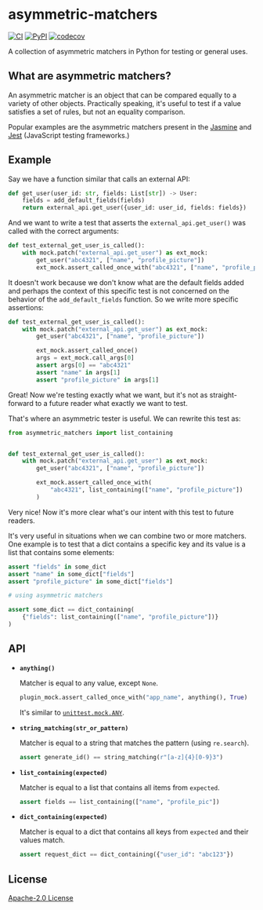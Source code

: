 # asymmetric-matchers

[![CI](https://github.com/duailibe/asymmetric-matchers/actions/workflows/ci.yaml/badge.svg)](https://github.com/duailibe/asymmetric-matchers/actions/workflows/ci.yaml)
[![PyPI](https://img.shields.io/pypi/v/asymmetric-matchers)](https://pypi.org/project/asymmetric-matchers)
[![codecov](https://codecov.io/gh/duailibe/asymmetric-matchers/branch/main/graph/badge.svg?token=imWUVBB86f)](https://codecov.io/gh/duailibe/asymmetric-matchers)


A collection of asymmetric matchers in Python for testing or general uses.

## What are asymmetric matchers?

An asymmetric matcher is an object that can be compared equally to a variety of other objects. Practically speaking, it's useful to test if a value satisfies a set of rules, but not an equality comparison.

Popular examples are the asymmetric matchers present in the [Jasmine](https://jasmine.github.io/) and [Jest](https://jestjs.io) (JavaScript testing frameworks.)

## Example

Say we have a function similar that calls an external API:

```python
def get_user(user_id: str, fields: List[str]) -> User:
    fields = add_default_fields(fields)
    return external_api.get_user({user_id: user_id, fields: fields})
```

And we want to write a test that asserts the `external_api.get_user()` was called with the correct arguments:

```python
def test_external_get_user_is_called():
    with mock.patch("external_api.get_user") as ext_mock:
        get_user("abc4321", ["name", "profile_picture"])
        ext_mock.assert_called_once_with("abc4321", ["name", "profile_picture"])
```

It doesn't work because we don't know what are the default fields added and perhaps the context of this specific test is not concerned on the behavior of the `add_default_fields` function. So we write more specific assertions:

```python
def test_external_get_user_is_called():
    with mock.patch("external_api.get_user") as ext_mock:
        get_user("abc4321", ["name", "profile_picture"])

        ext_mock.assert_called_once()
        args = ext_mock.call_args[0]
        assert args[0] == "abc4321"
        assert "name" in args[1]
        assert "profile_picture" in args[1]
```

Great! Now we're testing exactly what we want, but it's not as straight-forward to a future reader what exactly we want to test.

That's where an asymmetric tester is useful. We can rewrite this test as:

```python
from asymmetric_matchers import list_containing


def test_external_get_user_is_called():
    with mock.patch("external_api.get_user") as ext_mock:
        get_user("abc4321", ["name", "profile_picture"])

        ext_mock.assert_called_once_with(
            "abc4321", list_containing(["name", "profile_picture"])
        )
```

Very nice! Now it's more clear what's our intent with this test to future readers.

It's very useful in situations when we can combine two or more matchers. One example is to test that a dict contains a specific key and its value is a list that contains some elements:

```python
assert "fields" in some_dict
assert "name" in some_dict["fields"]
assert "profile_picture" in some_dict["fields"]

# using asymmetric matchers

assert some_dict == dict_containing(
    {"fields": list_containing(["name", "profile_picture"])}
)
```

## API

- **`anything()`**

  Matcher is equal to any value, except `None`.

  ```python
  plugin_mock.assert_called_once_with("app_name", anything(), True)
  ```

  It's similar to [`unittest.mock.ANY`](https://docs.python.org/3/library/unittest.mock.html#unittest.mock.ANY).

- **`string_matching(str_or_pattern)`**

  Matcher is equal to a string that matches the pattern (using `re.search`).

  ```python
  assert generate_id() == string_matching(r"[a-z]{4}[0-9}3")
  ```

- **`list_containing(expected)`**

  Matcher is equal to a list that contains all items from `expected`.

  ```python
  assert fields == list_containing(["name", "profile_pic"])
  ```

- **`dict_containing(expected)`**

  Matcher is equal to a dict that contains all keys from `expected` and their values match.

  ```python
  assert request_dict == dict_containing({"user_id": "abc123"})
  ```

## License

[Apache-2.0 License](./LICENSE)
